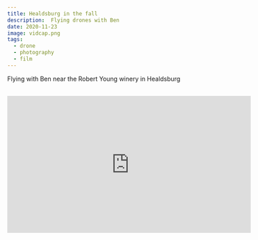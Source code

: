 ```yaml
---
title: Healdsburg in the fall
description:  Flying drones with Ben
date: 2020-11-23
image: vidcap.png
tags:
  - drone
  - photography
  - film
---
```



Flying with Ben near the Robert Young winery in Healdsburg
<BR><BR>
<center>
<iframe width="560" height="315" src="https://www.youtube.com/embed/glCaRkANN_Y" frameborder="0" allow="accelerometer; autoplay; clipboard-write; encrypted-media; gyroscope; picture-in-picture" allowfullscreen></iframe>
</center>

<v-img src="000009440012.jpg" alt="bar" :dirp="dir"></v-img>
<v-img src="000009440017.jpg" alt="bar" :dirp="dir"></v-img>
<v-img src="000009440013.jpg" alt="bar" :dirp="dir"></v-img>
<v-img src="000009440015.jpg" alt="bar" :dirp="dir"></v-img>